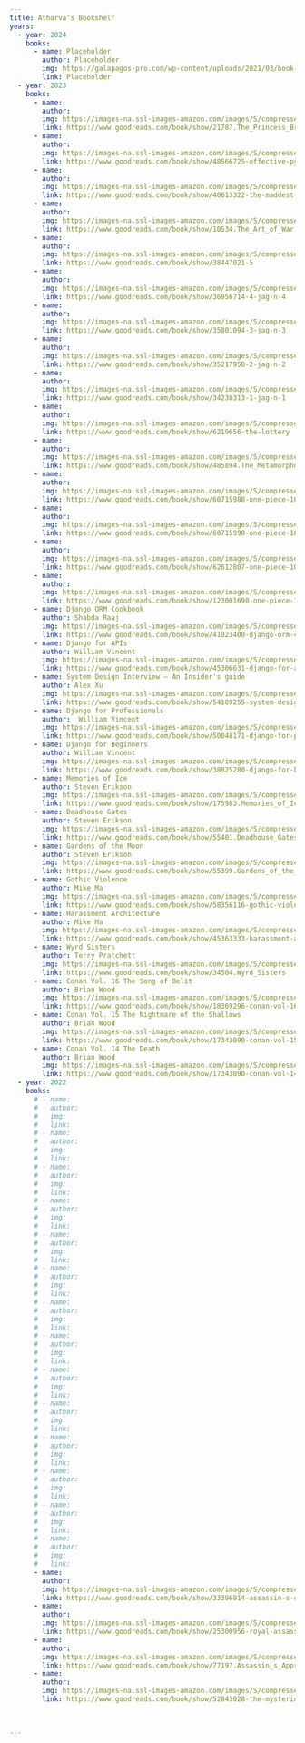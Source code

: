 ```yaml
---
title: Atharva's Bookshelf
years:
  - year: 2024
    books:
      - name: Placeholder
        author: Placeholder
        img: https://galapagos-pro.com/wp-content/uploads/2021/03/book-placeholder.jpg
        link: Placeholder
  - year: 2023
    books:  
      - name: 
        author: 
        img: https://images-na.ssl-images-amazon.com/images/S/compressed.photo.goodreads.com/books/1327903636i/21787.jpg
        link: https://www.goodreads.com/book/show/21787.The_Princess_Bride
      - name: 
        author: 
        img: https://images-na.ssl-images-amazon.com/images/S/compressed.photo.goodreads.com/books/1571876584i/48566725.jpg
        link: https://www.goodreads.com/book/show/48566725-effective-python
      - name: 
        author: 
        img: https://images-na.ssl-images-amazon.com/images/S/compressed.photo.goodreads.com/books/1552162019i/40613322.jpg
        link: https://www.goodreads.com/book/show/40613322-the-maddest-obsession
      - name: 
        author: 
        img: https://images-na.ssl-images-amazon.com/images/S/compressed.photo.goodreads.com/books/1630683326i/10534.jpg
        link: https://www.goodreads.com/book/show/10534.The_Art_of_War
      - name: 
        author: 
        img: https://images-na.ssl-images-amazon.com/images/S/compressed.photo.goodreads.com/books/1531487218i/38447021.jpg
        link: https://www.goodreads.com/book/show/38447021-5
      - name: 
        author: 
        img: https://images-na.ssl-images-amazon.com/images/S/compressed.photo.goodreads.com/books/1520203603i/36956714.jpg
        link: https://www.goodreads.com/book/show/36956714-4-jag-n-4
      - name: 
        author: 
        img: https://images-na.ssl-images-amazon.com/images/S/compressed.photo.goodreads.com/books/1512547844i/35801094.jpg
        link: https://www.goodreads.com/book/show/35801094-3-jag-n-3
      - name: 
        author: 
        img: https://images-na.ssl-images-amazon.com/images/S/compressed.photo.goodreads.com/books/1500858091i/35217950.jpg
        link: https://www.goodreads.com/book/show/35217950-2-jag-n-2
      - name: 
        author: 
        img: https://images-na.ssl-images-amazon.com/images/S/compressed.photo.goodreads.com/books/1495222700i/34230313.jpg
        link: https://www.goodreads.com/book/show/34230313-1-jag-n-1
      - name: 
        author: 
        img: https://images-na.ssl-images-amazon.com/images/S/compressed.photo.goodreads.com/books/1348757577i/6219656.jpg
        link: https://www.goodreads.com/book/show/6219656-the-lottery
      - name: 
        author: 
        img: https://images-na.ssl-images-amazon.com/images/S/compressed.photo.goodreads.com/books/1646444605i/485894.jpg
        link: https://www.goodreads.com/book/show/485894.The_Metamorphosis
      - name: 
        author: 
        img: https://images-na.ssl-images-amazon.com/images/S/compressed.photo.goodreads.com/books/1658945965i/60715988.jpg
        link: https://www.goodreads.com/book/show/60715988-one-piece-103   
      - name: 
        author: 
        img: https://images-na.ssl-images-amazon.com/images/S/compressed.photo.goodreads.com/books/1666793019i/60715990.jpg
        link: https://www.goodreads.com/book/show/60715990-one-piece-104
      - name: 
        author: 
        img: https://images-na.ssl-images-amazon.com/images/S/compressed.photo.goodreads.com/books/1677566950i/62612807.jpg
        link: https://www.goodreads.com/book/show/62612807-one-piece-105
      - name: 
        author: 
        img: https://images-na.ssl-images-amazon.com/images/S/compressed.photo.goodreads.com/books/1687322285i/123001698.jpg
        link: https://www.goodreads.com/book/show/123001698-one-piece-106
      - name: Django ORM Cookbook
        author: Shabda Raaj
        img: https://images-na.ssl-images-amazon.com/images/S/compressed.photo.goodreads.com/books/1533154336i/41023400.jpg
        link: https://www.goodreads.com/book/show/41023400-django-orm-cookbook
      - name: Django for APIs
        author: William Vincent
        img: https://images-na.ssl-images-amazon.com/images/S/compressed.photo.goodreads.com/books/1556273497i/45306631.jpg
        link: https://www.goodreads.com/book/show/45306631-django-for-apis
      - name: System Design Interview – An Insider's guide
        author: Alex Xu
        img: https://images-na.ssl-images-amazon.com/images/S/compressed.photo.goodreads.com/books/1592265780i/54109255.jpg
        link: https://www.goodreads.com/book/show/54109255-system-design-interview-an-insider-s-guide
      - name: Django for Professionals
        author:  William Vincent
        img: https://images-na.ssl-images-amazon.com/images/S/compressed.photo.goodreads.com/books/1563872246l/50048171.jpg
        link: https://www.goodreads.com/book/show/50048171-django-for-professionals
      - name: Django for Beginners
        author: William Vincent
        img: https://images-na.ssl-images-amazon.com/images/S/compressed.photo.goodreads.com/books/1519767216i/38825280.jpg
        link: https://www.goodreads.com/book/show/38825280-django-for-beginners
      - name: Memories of Ice
        author: Steven Erikson
        img: https://images-na.ssl-images-amazon.com/images/S/compressed.photo.goodreads.com/books/1548497075i/175983.jpg
        link: https://www.goodreads.com/book/show/175983.Memories_of_Ice
      - name: Deadhouse Gates
        author: Steven Erikson
        img: https://images-na.ssl-images-amazon.com/images/S/compressed.photo.goodreads.com/books/1385272744i/55401.jpg
        link: https://www.goodreads.com/book/show/55401.Deadhouse_Gates
      - name: Gardens of the Moon
        author: Steven Erikson
        img: https://images-na.ssl-images-amazon.com/images/S/compressed.photo.goodreads.com/books/1548497031i/55399.jpg
        link: https://www.goodreads.com/book/show/55399.Gardens_of_the_Moon
      - name: Gothic Violence
        author: Mike Ma
        img: https://images-na.ssl-images-amazon.com/images/S/compressed.photo.goodreads.com/books/1701256075i/58356116.jpg
        link: https://www.goodreads.com/book/show/58356116-gothic-violence
      - name: Harassment Architecture
        author: Mike Ma
        img: https://images-na.ssl-images-amazon.com/images/S/compressed.photo.goodreads.com/books/1701256052i/45363333.jpg
        link: https://www.goodreads.com/book/show/45363333-harassment-architecture
      - name: Wyrd Sisters
        author: Terry Pratchett
        img: https://images-na.ssl-images-amazon.com/images/S/compressed.photo.goodreads.com/books/1275974472i/34504.jpg
        link: https://www.goodreads.com/book/show/34504.Wyrd_Sisters
      - name: Conan Vol. 16 The Song of Belit
        author: Brian Wood
        img: https://images-na.ssl-images-amazon.com/images/S/compressed.photo.goodreads.com/books/1395287738i/21518510.jpg
        link: https://www.goodreads.com/book/show/18369296-conan-vol-16
      - name: Conan Vol. 15 The Nightmare of the Shallows
        author: Brian Wood
        img: https://images-na.ssl-images-amazon.com/images/S/compressed.photo.goodreads.com/books/1377295978i/18369295.jpg
        link: https://www.goodreads.com/book/show/17343090-conan-vol-15
      - name: Conan Vol. 14 The Death
        author: Brian Wood
        img: https://images-na.ssl-images-amazon.com/images/S/compressed.photo.goodreads.com/books/1360418654i/17343090.jpg
        link: https://www.goodreads.com/book/show/17343090-conan-vol-14
  - year: 2022
    books:  
      # - name: 
      #   author: 
      #   img: 
      #   link:
      # - name: 
      #   author: 
      #   img: 
      #   link:
      # - name: 
      #   author: 
      #   img: 
      #   link:
      # - name: 
      #   author: 
      #   img: 
      #   link:
      # - name: 
      #   author: 
      #   img: 
      #   link:
      # - name: 
      #   author: 
      #   img: 
      #   link:
      # - name: 
      #   author: 
      #   img: 
      #   link:
      # - name: 
      #   author: 
      #   img: 
      #   link:
      # - name: 
      #   author: 
      #   img: 
      #   link:
      # - name: 
      #   author: 
      #   img: 
      #   link:
      # - name: 
      #   author: 
      #   img: 
      #   link:
      # - name: 
      #   author: 
      #   img: 
      #   link:
      # - name: 
      #   author: 
      #   img: 
      #   link:
      # - name: 
      #   author: 
      #   img: 
      #   link:
      - name: 
        author: 
        img: https://images-na.ssl-images-amazon.com/images/S/compressed.photo.goodreads.com/books/1481883253i/33396914.jpg
        link: https://www.goodreads.com/book/show/33396914-assassin-s-quest
      - name: 
        author: 
        img: https://images-na.ssl-images-amazon.com/images/S/compressed.photo.goodreads.com/books/1428234219i/25300956.jpg
        link: https://www.goodreads.com/book/show/25300956-royal-assassin
      - name: 
        author: 
        img: https://images-na.ssl-images-amazon.com/images/S/compressed.photo.goodreads.com/books/1673728072i/77197.jpg
        link: https://www.goodreads.com/book/show/77197.Assassin_s_Apprentice
      - name: 
        author: 
        img: https://images-na.ssl-images-amazon.com/images/S/compressed.photo.goodreads.com/books/1585632445i/52843028.jpg
        link: https://www.goodreads.com/book/show/52843028-the-mysterious-affair-at-styles
       
      

---
```


